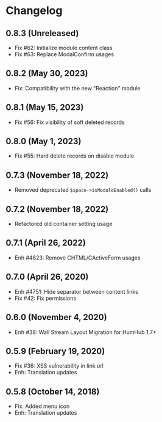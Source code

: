 Changelog
=========

0.8.3 (Unreleased)
--------------------
- Fix #62: Initialize module content class
- Fix #63: Replace ModalConfirm usages

0.8.2 (May 30, 2023)
--------------------
- Fix: Compatibility with the new "Reaction" module

0.8.1 (May 15, 2023)
--------------------
- Fix #56: Fix visibility of soft deleted records

0.8.0 (May 1, 2023)
-------------------
- Fix #55: Hard delete records on disable module

0.7.3 (November 18, 2022)
------------------
- Removed deprecated `$space->isModuleEnabled()` calls

0.7.2 (November 18, 2022)
-------------------------
- Refactored old container setting usage

0.7.1 (April 26, 2022)
----------------------
- Enh #4823: Remove CHTML/CActiveForm usages

0.7.0 (April 26, 2020)
------------------------
- Enh #4751: Hide separator between content links
- Fix #42: Fix permissions

0.6.0 (November 4, 2020)
------------------------
- Enh #38: Wall Stream Layout Migration for HumHub 1.7+

0.5.9 (February 19, 2020)
---------------------------
- Fix #36: XSS vulnerability in link url
- Enh: Translation updates

0.5.8 (October 14, 2018)
---------------------------
- Fix: Added menu icon
- Enh: Translation updates
